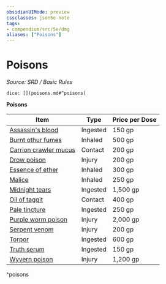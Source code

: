```yaml
---
obsidianUIMode: preview
cssclasses: json5e-note
tags:
- compendium/src/5e/dmg
aliases: ["Poisons"]
---
```

# Poisons
*Source: SRD / Basic Rules* 

`dice: [](poisons.md#^poisons)`

**Poisons**

| Item | Type | Price per Dose |
|------|------|----------------|
| [Assassin's blood](assassins-blood.md) | Ingested | 150 gp |
| [Burnt othur fumes](burnt-othur-fumes.md) | Inhaled | 500 gp |
| [Carrion crawler mucus](compendium/items/carrion-crawler-mucus.md) | Contact | 200 gp |
| [Drow poison](drow-poison.md) | Injury | 200 gp |
| [Essence of ether](essence-of-ether.md) | Inhaled | 300 gp |
| [Malice](malice.md) | Inhaled | 250 gp |
| [Midnight tears](midnight-tears.md) | Ingested | 1,500 gp |
| [Oil of taggit](oil-of-taggit.md) | Contact | 400 gp |
| [Pale tincture](pale-tincture.md) | Ingested | 250 gp |
| [Purple worm poison](purple-worm-poison.md) | Injury | 2,000 gp |
| [Serpent venom](serpent-venom.md) | Injury | 200 gp |
| [Torpor](torpor.md) | Ingested | 600 gp |
| [Truth serum](truth-serum.md) | Ingested | 150 gp |
| [Wyvern poison](wyvern-poison.md) | Injury | 1,200 gp |
^poisons